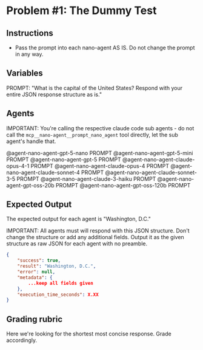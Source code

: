 # Problem #1: The Dummy Test

## Instructions

- Pass the prompt into each nano-agent AS IS. Do not change the prompt in any way.

## Variables

PROMPT: "What is the capital of the United States? Respond with your entire JSON response structure as is."

## Agents

IMPORTANT: You're calling the respective claude code sub agents - do not call the `mcp__nano-agent__prompt_nano_agent` tool directly, let the sub agent's handle that.

@agent-nano-agent-gpt-5-nano PROMPT
@agent-nano-agent-gpt-5-mini PROMPT
@agent-nano-agent-gpt-5 PROMPT
@agent-nano-agent-claude-opus-4-1 PROMPT
@agent-nano-agent-claude-opus-4 PROMPT
@agent-nano-agent-claude-sonnet-4 PROMPT
@agent-nano-agent-claude-sonnet-3-5 PROMPT
@agent-nano-agent-claude-3-haiku PROMPT
@agent-nano-agent-gpt-oss-20b PROMPT
@agent-nano-agent-gpt-oss-120b PROMPT

## Expected Output

The expected output for each agent is "Washington, D.C."

IMPORTANT: All agents must will respond with this JSON structure. Don't change the structure or add any additional fields. Output it as the given structure as raw JSON for each agent with no preamble.

```json
{
    "success": true,
    "result": "Washington, D.C.",
    "error": null,
    "metadata": {
        ...keep all fields given
    },
    "execution_time_seconds": X.XX
}
```

## Grading rubric

Here we're looking for the shortest most concise response. Grade accordingly.
